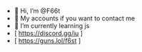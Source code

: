 - 👋 Hi, I’m @F66t
- 👀 My accounts if you want to contact me
- 🌱 I’m currently learning js 
- [ https://discord.gg/iu ]
- [ https://guns.lol/f6st ]

<!---
F66t/F66t is a ✨ special ✨ repository because its `README.md` (this file) appears on your GitHub profile.
You can click the Preview link to take a look at your changes.
--->

